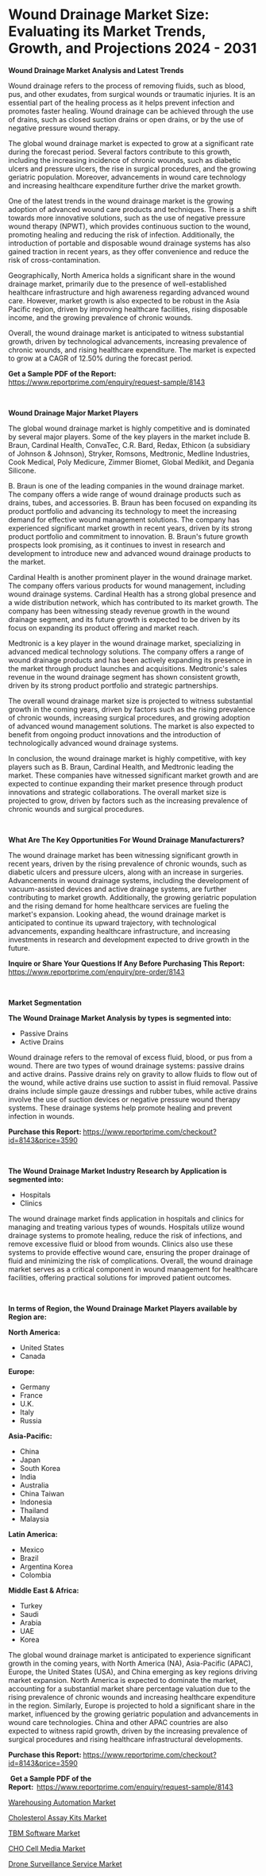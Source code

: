 <p><h1>Wound Drainage Market Size: Evaluating its Market Trends, Growth, and Projections 2024 - 2031</h1></p><p><strong>Wound Drainage Market Analysis and Latest Trends</strong></p>
<p><p>Wound drainage refers to the process of removing fluids, such as blood, pus, and other exudates, from surgical wounds or traumatic injuries. It is an essential part of the healing process as it helps prevent infection and promotes faster healing. Wound drainage can be achieved through the use of drains, such as closed suction drains or open drains, or by the use of negative pressure wound therapy.</p><p>The global wound drainage market is expected to grow at a significant rate during the forecast period. Several factors contribute to this growth, including the increasing incidence of chronic wounds, such as diabetic ulcers and pressure ulcers, the rise in surgical procedures, and the growing geriatric population. Moreover, advancements in wound care technology and increasing healthcare expenditure further drive the market growth.</p><p>One of the latest trends in the wound drainage market is the growing adoption of advanced wound care products and techniques. There is a shift towards more innovative solutions, such as the use of negative pressure wound therapy (NPWT), which provides continuous suction to the wound, promoting healing and reducing the risk of infection. Additionally, the introduction of portable and disposable wound drainage systems has also gained traction in recent years, as they offer convenience and reduce the risk of cross-contamination.</p><p>Geographically, North America holds a significant share in the wound drainage market, primarily due to the presence of well-established healthcare infrastructure and high awareness regarding advanced wound care. However, market growth is also expected to be robust in the Asia Pacific region, driven by improving healthcare facilities, rising disposable income, and the growing prevalence of chronic wounds.</p><p>Overall, the wound drainage market is anticipated to witness substantial growth, driven by technological advancements, increasing prevalence of chronic wounds, and rising healthcare expenditure. The market is expected to grow at a CAGR of 12.50% during the forecast period.</p></p>
<p><strong>Get a Sample PDF of the Report:&nbsp;</strong> <a href="https://www.reportprime.com/enquiry/request-sample/8143">https://www.reportprime.com/enquiry/request-sample/8143</a></p>
<p>&nbsp;</p>
<p><strong>Wound Drainage Major Market Players</strong></p>
<p><p>The global wound drainage market is highly competitive and is dominated by several major players. Some of the key players in the market include B. Braun, Cardinal Health, ConvaTec, C.R. Bard, Redax, Ethicon (a subsidiary of Johnson & Johnson), Stryker, Romsons, Medtronic, Medline Industries, Cook Medical, Poly Medicure, Zimmer Biomet, Global Medikit, and Degania Silicone.</p><p>B. Braun is one of the leading companies in the wound drainage market. The company offers a wide range of wound drainage products such as drains, tubes, and accessories. B. Braun has been focused on expanding its product portfolio and advancing its technology to meet the increasing demand for effective wound management solutions. The company has experienced significant market growth in recent years, driven by its strong product portfolio and commitment to innovation. B. Braun's future growth prospects look promising, as it continues to invest in research and development to introduce new and advanced wound drainage products to the market.</p><p>Cardinal Health is another prominent player in the wound drainage market. The company offers various products for wound management, including wound drainage systems. Cardinal Health has a strong global presence and a wide distribution network, which has contributed to its market growth. The company has been witnessing steady revenue growth in the wound drainage segment, and its future growth is expected to be driven by its focus on expanding its product offering and market reach.</p><p>Medtronic is a key player in the wound drainage market, specializing in advanced medical technology solutions. The company offers a range of wound drainage products and has been actively expanding its presence in the market through product launches and acquisitions. Medtronic's sales revenue in the wound drainage segment has shown consistent growth, driven by its strong product portfolio and strategic partnerships.</p><p>The overall wound drainage market size is projected to witness substantial growth in the coming years, driven by factors such as the rising prevalence of chronic wounds, increasing surgical procedures, and growing adoption of advanced wound management solutions. The market is also expected to benefit from ongoing product innovations and the introduction of technologically advanced wound drainage systems.</p><p>In conclusion, the wound drainage market is highly competitive, with key players such as B. Braun, Cardinal Health, and Medtronic leading the market. These companies have witnessed significant market growth and are expected to continue expanding their market presence through product innovations and strategic collaborations. The overall market size is projected to grow, driven by factors such as the increasing prevalence of chronic wounds and surgical procedures.</p></p>
<p>&nbsp;</p>
<p><strong>What Are The Key Opportunities For Wound Drainage Manufacturers?</strong></p>
<p><p>The wound drainage market has been witnessing significant growth in recent years, driven by the rising prevalence of chronic wounds, such as diabetic ulcers and pressure ulcers, along with an increase in surgeries. Advancements in wound drainage systems, including the development of vacuum-assisted devices and active drainage systems, are further contributing to market growth. Additionally, the growing geriatric population and the rising demand for home healthcare services are fueling the market's expansion. Looking ahead, the wound drainage market is anticipated to continue its upward trajectory, with technological advancements, expanding healthcare infrastructure, and increasing investments in research and development expected to drive growth in the future.</p></p>
<p><strong>Inquire or Share Your Questions If Any Before Purchasing This Report:</strong> <a href="https://www.reportprime.com/enquiry/pre-order/8143">https://www.reportprime.com/enquiry/pre-order/8143</a></p>
<p>&nbsp;</p>
<p><strong>Market Segmentation</strong></p>
<p><strong>The Wound Drainage Market Analysis by types is segmented into:</strong></p>
<p><ul><li>Passive Drains</li><li>Active Drains</li></ul></p>
<p><p>Wound drainage refers to the removal of excess fluid, blood, or pus from a wound. There are two types of wound drainage systems: passive drains and active drains. Passive drains rely on gravity to allow fluids to flow out of the wound, while active drains use suction to assist in fluid removal. Passive drains include simple gauze dressings and rubber tubes, while active drains involve the use of suction devices or negative pressure wound therapy systems. These drainage systems help promote healing and prevent infection in wounds.</p></p>
<p><strong>Purchase this Report:&nbsp;</strong><a href="https://www.reportprime.com/checkout?id=8143&price=3590">https://www.reportprime.com/checkout?id=8143&price=3590</a></p>
<p>&nbsp;</p>
<p><strong>The Wound Drainage Market Industry Research by Application is segmented into:</strong></p>
<p><ul><li>Hospitals</li><li>Clinics</li></ul></p>
<p><p>The wound drainage market finds application in hospitals and clinics for managing and treating various types of wounds. Hospitals utilize wound drainage systems to promote healing, reduce the risk of infections, and remove excessive fluid or blood from wounds. Clinics also use these systems to provide effective wound care, ensuring the proper drainage of fluid and minimizing the risk of complications. Overall, the wound drainage market serves as a critical component in wound management for healthcare facilities, offering practical solutions for improved patient outcomes.</p></p>
<p>&nbsp;</p>
<p><strong>In terms of Region, the Wound Drainage Market Players available by Region are:</strong></p>
<p>
    <p> <strong> North America: </strong>
        <ul>
            <li>United States</li>
            <li>Canada</li>
        </ul>
        </p> 
    <p> <strong> Europe: </strong>
        <ul>
            <li>Germany</li>
            <li>France</li>
            <li>U.K.</li>
            <li>Italy</li>
            <li>Russia</li>
        </ul>
        </p> 
    <p> <strong> Asia-Pacific: </strong>
        <ul>
            <li>China</li>
            <li>Japan</li>
            <li>South Korea</li>
            <li>India</li>
            <li>Australia</li>
            <li>China Taiwan</li>
            <li>Indonesia</li>
            <li>Thailand</li>
            <li>Malaysia</li>
        </ul>
        </p> 
    <p> <strong> Latin America: </strong>
        <ul>
            <li>Mexico</li>
            <li>Brazil</li>
            <li>Argentina Korea</li>
            <li>Colombia</li>
        </ul>
        </p> 
    <p> <strong> Middle East & Africa: </strong>
        <ul>
            <li>Turkey</li>
            <li>Saudi</li>
            <li>Arabia</li>
            <li>UAE</li>
            <li>Korea</li>
        </ul>
    </p>
    </p>
<p><p>The global wound drainage market is anticipated to experience significant growth in the coming years, with North America (NA), Asia-Pacific (APAC), Europe, the United States (USA), and China emerging as key regions driving market expansion. North America is expected to dominate the market, accounting for a substantial market share percentage valuation due to the rising prevalence of chronic wounds and increasing healthcare expenditure in the region. Similarly, Europe is projected to hold a significant share in the market, influenced by the growing geriatric population and advancements in wound care technologies. China and other APAC countries are also expected to witness rapid growth, driven by the increasing prevalence of surgical procedures and rising healthcare infrastructural developments.</p></p>
<p><strong>Purchase this Report: </strong><a href="https://www.reportprime.com/checkout?id=8143&price=3590">https://www.reportprime.com/checkout?id=8143&price=3590</a></p>
<p>&nbsp;<strong>Get a Sample PDF of the Report:&nbsp;&nbsp;</strong><a href="https://www.reportprime.com/enquiry/request-sample/8143">https://www.reportprime.com/enquiry/request-sample/8143</a></p>
<p><strong></strong></p>
<p><p><a href="https://medium.com/p/a821d2adebc7/edit">Warehousing Automation Market</a></p><p><a href="https://github.com/CliffMedina6/Market-Research-Report-List-3/blob/main/cholesterol-assay-kits-market.md">Cholesterol Assay Kits Market</a></p><p><a href="https://medium.com/p/fcf9b127fdd8/edit">TBM Software Market</a></p><p><a href="https://github.com/RickHolmes3/Market-Research-Report-List-3/blob/main/cho-cell-media-market.md">CHO Cell Media Market</a></p><p><a href="https://medium.com/p/069a3d675c44/edit">Drone Surveillance Service Market</a></p></p>